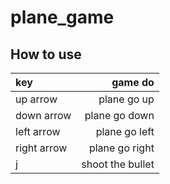 # plane_game

## How to use
|  key      |   game do      |
|:----------|---------------:|
| up arrow  | plane go up    |
|down arrow |plane go down   |
|left arrow | plane go left  |
|right arrow| plane go right |
|  j        |shoot the bullet|
